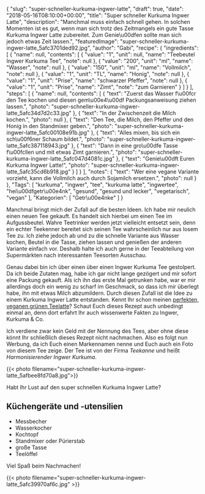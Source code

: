 {
    "slug": "super-schneller-kurkuma-ingwer-latte",
    "draft": true,
    "date": "2018-05-16T08:10:00+00:00",
    "title": "Super schneller Kurkuma Ingwer Latte",
    "description": "Manchmal muss einfach schnell gehen. In solchen Momenten ist es gut, wenn man sich trotz des Zeitmangels ein gute Tasse Kurkuma Ingwer Latte zubereitet. Zum Genie\u00dfen sollte man sich jedoch etwas Zeit lassen.",
    "featuredImage": "super-schneller-kurkuma-ingwer-latte_5afc3701ded92.jpg",
    "author": "Gabi",
    "recipe": {
        "ingredients": [
            {
                "name": null,
                "contents": [
                    {
                        "value": "1",
                        "unit": null,
                        "name": "Teebeutel Ingwer Kurkuma Tee",
                        "note": null
                    },
                    {
                        "value": "200",
                        "unit": "ml",
                        "name": "Wasser",
                        "note": null
                    },
                    {
                        "value": "150",
                        "unit": "ml",
                        "name": "Vollmilch",
                        "note": null
                    },
                    {
                        "value": "1",
                        "unit": "TL",
                        "name": "Honig",
                        "note": null
                    },
                    {
                        "value": "1",
                        "unit": "Prise",
                        "name": "schwarzer Pfeffer",
                        "note": null
                    },
                    {
                        "value": "1",
                        "unit": "Prise",
                        "name": "Zimt",
                        "note": "zum Garnieren"
                    }
                ]
            }
        ],
        "steps": [
            {
                "name": null,
                "contents": [
                    {
                        "text": "Zuerst das Wasser f\u00fcr den Tee kochen und diesen gem\u00e4\u00df Packungsanweisung ziehen lassen.",
                        "photo": "super-schneller-kurkuma-ingwer-latte_5afc34d7d2c33.jpg"
                    },
                    {
                        "text": "In der Zwischenzeit die Milch kochen.",
                        "photo": null
                    },
                    {
                        "text": "Den Tee, die Milch, den Pfeffer und den Honig in den Standmixer geben.",
                        "photo": "super-schneller-kurkuma-ingwer-latte_5afc00108e91b.jpg"
                    },
                    {
                        "text": "Alles mixen, bis sich ein sch\u00f6ner Schaum bildet.",
                        "photo": "super-schneller-kurkuma-ingwer-latte_5afc387118943.jpg"
                    },
                    {
                        "text": "Dann in eine gro\u00dfe Tasse f\u00fcllen und mit etwas Zimt garnieren.",
                        "photo": "super-schneller-kurkuma-ingwer-latte_5afc047d4081c.jpg"
                    },
                    {
                        "text": "Genie\u00dft Euren Kurkuma Ingwer Latte!",
                        "photo": "super-schneller-kurkuma-ingwer-latte_5afc35cd6b918.jpg"
                    }
                ]
            }
        ],
        "notes": {
            "text": "Wer eine vegane Variante vorzieht, kann die Vollmilch auch durch Sojamilch ersetzen.",
            "photo": null
        }
    },
    "Tags": [
        "kurkuma",
        "ingwer",
        "tee",
        "kurkuma latte",
        "ingwertee",
        "hei\u00dfgetr\u00e4nk",
        "gesund",
        "gesund und lecker",
        "vegetarisch",
        "vegan"
    ],
    "Kategorien": [
        "Getr\u00e4nke"
    ]
}

Manchmal bringt mich der Zufall auf die besten Ideen. Ich habe mir neulich einen neuen Tee gekauft. Es handelt sich hierbei um einen Tee im Aufgussbeutel. Wahre Teetrinker werden jetzt vielleicht entsetzt sein, denn ein echter Teekenner bereitet sich seinen Tee wahrscheinlich nur aus losem Tee zu. Ich ziehe jedoch ab und zu die schnelle Variante aus Wasser kochen, Beutel in die Tasse, ziehen lassen und genießen der anderen Variante einfach vor. Deshalb halte ich auch gerne in der Teeabteilung von Supermärkten nach interessanten Teesorten Ausschau.

Genau dabei bin ich über einen über einen Ingwer Kurkuma Tee gestolpert. Da ich beide Zutaten mag, habe ich gar nicht lange gezögert und mir sofort eine  Packung gekauft. Als ich ihn das erste Mal getrunken habe, war er mir allerdings doch ein wenig zu scharf im Geschmack, so dass  ich mir überlegt habe, ihn mit etwas Milch abzumildern. Durch diesen Zufall ist die Idee zu einem Kurkuma Ingwer Latte entstanden. Kennt Ihr schon meinen [perfekten, veganen grünen Teelatte](https://kochfokus.de/artikel/der-perfekte-vegane-gruene-tee-latte/ "perfekten, veganen grünen Teelatte")? Schaut Euch dieses Rezept auch unbedingt einmal an, denn dort erfahrt Ihr auch wissenwerte Fakten zu Ingwer, Kurkuma & Co.

Ich verdiene zwar kein Geld mit der Nennung des Tees, aber ohne diese könnt Ihr schließlich dieses Rezept nicht nachmachen. Also es folgt nun Werbung, da ich Euch einen Markennamen nenne und Euch auch ein Foto von diesem Tee zeige. Der Tee ist von der Firma *Teekanne* und heißt *Harmonisierender Ingwer Kurkuma*.

{{< photo filename="super-schneller-kurkuma-ingwer-latte_5afbee8fd70a8.jpg">}}

Habt Ihr Lust auf den super schnellen Kurkuma Ingwer Latte?

## Küchengeräte und -utensilien

- Messbecher
- Wasserkocher
-  Kochtopf
- Standmixer oder Pürierstab
- große Tasse
- Teelöffel

Viel Spaß beim Nachmachen!

{{< photo filename="super-schneller-kurkuma-ingwer-latte_5afc39970af6c.jpg" >}}